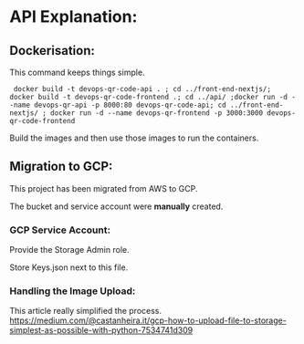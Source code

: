 # API Explanation:

## Dockerisation:

This command keeps things simple.

` docker build -t devops-qr-code-api . ; cd ../front-end-nextjs/; docker build -t devops-qr-code-frontend .; cd ../api/ ;docker run -d --name devops-qr-api -p 8000:80 devops-qr-code-api; cd ../front-end-nextjs/ ; docker run -d --name devops-qr-frontend -p 3000:3000 devops-qr-code-frontend`

Build the images and then use those images to run the containers.

## Migration to GCP:

This project has been migrated from AWS to GCP.

The bucket and service account were <b>manually</b> created.

### GCP Service Account:

Provide the Storage Admin role.

Store Keys.json next to this file.

### Handling the Image Upload:

This article really simplified the process.
https://medium.com/@castanheira.it/gcp-how-to-upload-file-to-storage-simplest-as-possible-with-python-7534741d309
